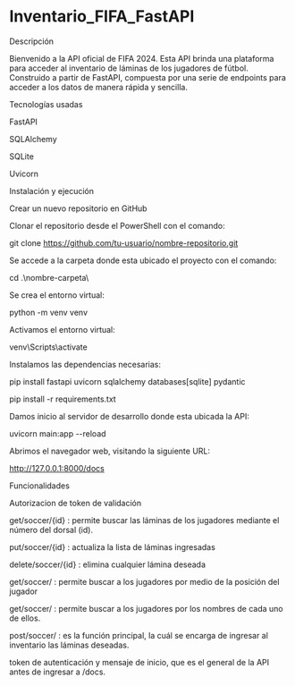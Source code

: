 # Inventario_FIFA_FastAPI

Descripción

Bienvenido a la API oficial de FIFA 2024.
Esta API brinda una plataforma para acceder al inventario de láminas de los jugadores de fútbol. Construido a partir de FastAPI, compuesta por una serie de endpoints para acceder a los datos de manera rápida y sencilla.


Tecnologías usadas

FastAPI

SQLAlchemy

SQLite

Uvicorn


Instalación y ejecución

Crear un nuevo repositorio en GitHub

Clonar el repositorio desde el PowerShell con el comando:

git clone https://github.com/tu-usuario/nombre-repositorio.git

Se accede a la carpeta donde esta ubicado el proyecto con el comando:

cd .\nombre-carpeta\

Se crea el entorno virtual:

python -m venv venv

Activamos el entorno virtual:

venv\Scripts\activate

Instalamos las dependencias necesarias:

pip install fastapi uvicorn sqlalchemy databases[sqlite] pydantic

pip install -r requirements.txt

Damos inicio al servidor de desarrollo donde esta ubicada la API:

uvicorn main:app --reload

Abrimos el navegador web, visitando la siguiente URL:

http://127.0.0.1:8000/docs


Funcionalidades

Autorizacion de token de validación

get/soccer/{id} : permite buscar las láminas de los jugadores mediante el número del dorsal (id).

put/soccer/{id} : actualiza la lista de láminas ingresadas

delete/soccer/{id} : elimina cualquier lámina deseada

get/soccer/ : permite buscar a los jugadores por medio de la posición del jugador

get/soccer/ : permite buscar a los jugadores por los nombres de cada uno de ellos.

post/soccer/ : es la función principal, la cuál se encarga de ingresar al inventario las láminas deseadas.

token de autenticación y mensaje de inicio, que es el general de la API antes de ingresar a /docs.







